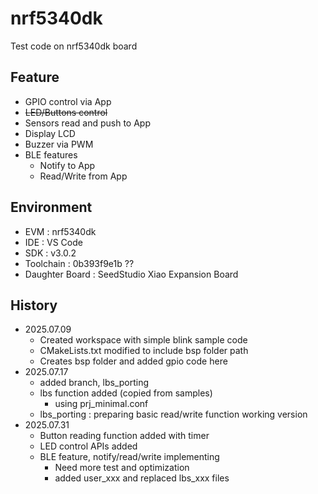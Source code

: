 # nrf5340dk
Test code on nrf5340dk board

## Feature
- GPIO control via App
- ~~LED/Buttons control~~
- Sensors read and push to App
- Display LCD
- Buzzer via PWM
- BLE features
  - Notify to App
  - Read/Write from App

## Environment
- EVM : nrf5340dk
- IDE : VS Code
- SDK : v3.0.2
- Toolchain : 0b393f9e1b ??
- Daughter Board : SeedStudio Xiao Expansion Board


## History
- 2025.07.09
  - Created workspace with simple blink sample code
  - CMakeLists.txt modified to include bsp folder path
  - Creates bsp folder and added gpio code here
- 2025.07.17
  - added branch, lbs_porting
  - lbs function added (copied from samples)
    - using prj_minimal.conf
  - lbs_porting : preparing basic read/write function working version
- 2025.07.31
  - Button reading function added with timer
  - LED control APIs added
  - BLE feature, notify/read/write implementing
    - Need more test and optimization
    - added user_xxx and replaced lbs_xxx files